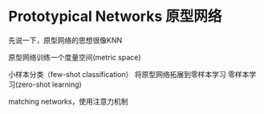 # Prototypical Networks 原型网络
先说一下，原型网络的思想很像KNN

原型网络训练一个度量空间(metric space)

小样本分类（few-shot classification）
将原型网络拓展到零样本学习
零样本学习(zero-shot learning)

matching networks，使用注意力机制